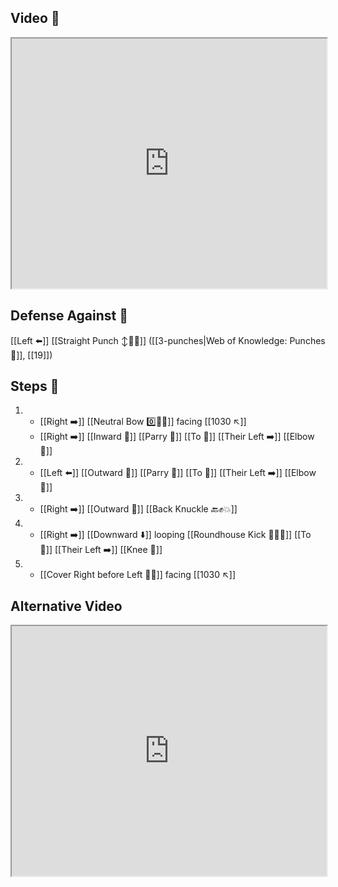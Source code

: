 ## Video 🎥

<iframe src="https://www.youtube.com/embed/Bu0pCwklaS0" width="100%" height="400"></iframe>

## Defense Against 🤺

[[Left ⬅️]] [[Straight Punch ↕️👊💥]] ([[3-punches|Web of Knowledge: Punches 👊]], [[19]])

## Steps 👣

1. - [[Right ➡️]] [[Neutral Bow 0️⃣🧍‍♂️]] facing [[1030 ↖️]] 
    - [[Right ➡️]] [[Inward 🔽]] [[Parry 🤺]] [[To 🎯]] [[Their Left ➡️]] [[Elbow 💪]]
2. - [[Left ⬅️]] [[Outward 🔼]] [[Parry 🤺]] [[To 🎯]] [[Their Left ➡️]] [[Elbow 💪]]
3. - [[Right ➡️]] [[Outward 🔼]] [[Back Knuckle 🔙✊💥]]
4. - [[Right ➡️]] [[Downward ⬇️]] looping [[Roundhouse Kick 🔄🦶💥]] [[To 🎯]] [[Their Left ➡️]] [[Knee 🦵]]
5. - [[Cover Right before Left 🦶🔄]] facing [[1030 ↖️]]

## Alternative Video

<iframe src="https://www.youtube.com/embed/IXZ6kr4VHQw?start=306&end=322" width="100%" height="400"></iframe>
